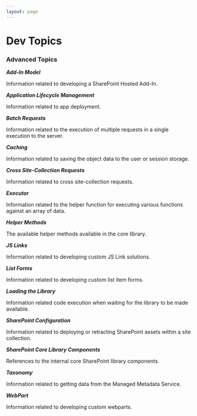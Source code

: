 ```yaml
---
layout: page
---
```

# Dev Topics

### Advanced Topics

**_Add-In Model_**

Information related to developing a SharePoint Hosted Add-In.

**_Application Lifecycle Management_**

Information related to app deployment.

**_Batch Requests_**

Information related to the execution of multiple requests in a single execution to the server.

**_Caching_**

Information related to saving the object data to the user or session storage.

**_Cross Site-Collection Requests_**

Information related to cross site-collection requests.

**_Executor_**

Information related to the helper function for executing various functions against an array of data.

**_Helper Methods_**

The available helper methods available in the core library.

**_JS Links_**

Information related to developing custom JS Link solutions.

**_List Forms_**

Information related to developing custom list item forms.

**_Loading the Library_**

Information related code execution when waiting for the library to be made available.

**_SharePoint Configuration_**

Information related to deploying or retracting SharePoint assets within a site collection.

**_SharePoint Core Library Components_**

References to the internal core SharePoint library components.

**_Taxonomy_**

Information related to getting data from the Managed Metadata Service.

**_WebPart_**

Information related to developing custom webparts.